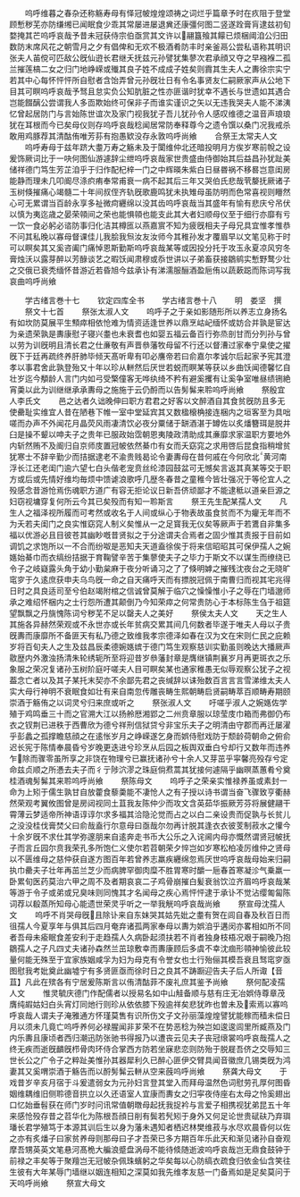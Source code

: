 <!-- { "loadSidebar": true } -->
　　呜呼维暮之春杂还称觞寿母有怿冠帔煌煌颂祷之词烂乎篇章予时在疚阻于登堂顾慙秽芜亦防缣缃已闻眠食少乖其常屡进屡退兾还康彊何图二竖遂跧膏肓逮兹初旬婺掩其芒呜呼哀哉予昔未冠获侍宗伯亟赏其文许以翮簋飱其饛已烦梱阈洎公归田数防末席风花之朝雪月之夕有倡俾和无欢不极酒肴防丰时亲釜鬲公尝私语称其明识张夫人苖傥可匹敌公旣仙逰长君继夭抚兹元孙譬犹集蓼次君承顔又夺之早襁褓二孤兰摧莲槁二女之归门地峥嵘或殱其良子姓不成成子姓矣则霣其生夫人之夀徐宗实宁若其中心每怀怦怦所自慰者含饴弄曾元孙旣壮日有令名事贤友仁嗣厥家声从公地下目其可瞑呜呼哀哉予驽且怠实负公知肮脏之性亦匪谐时犹幸不遇长与世遗如其遇合岂能餟醨公尝谓我人多靣欺始终可保非子而谁实谨识之矢以无违我哭夫人能不涕洟忆曾起居防门与言始陈世谊次及家门视我犹子吾儿犹孙令人感叹维德之温音声琅琅犹在耳根而今已矣母仪则存呜呼哀哉稔闻居常防奉释尊今之遗令馔以桑门况我戒杀敢用鸡豚荐其清酤侑唯芳荪有抱愚欵没存永敦呜呼尚飨
　　合祭王太常夫人文
　　呜呼寿母于兹年跻大耋万寿之觞未及于闑维仲北还暗投明月方俟岁寒前帨之设爰饰厥词比于一吷何图仙游遽辞尘绁呜呼哀哉家世贵盛由侍御始其后益昌孙犹趾美储祥德门笃生芳芷洎乎于归作配杞梓一门之中辉暎朱紫白日昼昬祸不移晷岂意闺房能静而理未几叩阍尽涤疻痏奉常甫衰一病不起其后三年又哭伯氏悲哉茕嫠抚厥诸子玉树倏摧痛心竭髓二十年间叔侄齐轨旣歌鹿鸣犹未执雉母虽防明而色常喜视则矒然心可无累谓当百龄永享多祉微疴纒绵以没其齿呜呼哀哉当其盛年有愉有悲庆兮吊伏以慎为夷迄歳之晏荣顇间之荣也能惧顇也能支此其大者妇顺母仪至于细行亦靡有亏一饮一食必躬必谘防事归化洁其樽匜以燕嘉賔不知为疲旣相夫子母兄具宜惟孝惟恭不问其私晚以寡母督课佳儿我脍我炰汝友汝师今其稚孙发才覆眉早以文笔见称于时可以瞑矣其又奚咨阖门痛悼恩斯勤斯呜呼哀哉某等或因投分托于攻玉永夏凉风穷冬膏烛沃以露芽醉以芳醁谈艺之暇饫闻肃穆或忝世讲以子弟畜获接鶵鹓实慙野鹜少壮之交俄已衰秃缅怀昔游近若昏旭今兹承讣有涕濡服酾酒盈巵侑以蔬蔌跽而陈词写我哀曲呜呼尚飨








　　学古绪言巻十七
　　钦定四库全书
　　学古绪言巻十八
　　明　娄坚　撰
　　祭文十七首
　　祭张太淑人文
　　呜呼子之于亲如影随形所以养志立身扬名有如坎防莫展平生顦瘁相依怆难为情资适逢世养以鼎烹岵屺缅怀或妨合并孰是宦达为亲遗荣孰是夀康慰子寝兴耋也未衰耆也如婴五福云备百行弥烝剖甘而分列孙与曾以劳为训旣明且清长君之仕亷敬有声晋叅藩牧母留不行还以督漕过家奉宁臬使之擢旣下于廷再疏终养肝肺毕倾天髙听卑有叩必譍帝若曰俞嘉尔孝诚尔后起家予宪其澄孝以事君舍此孰登殆又十年以珍从軿然后厌世若蜕而瞑某等获以乡曲饫闻德馨忆自壮岁迄今頺龄人言门内如弓受檠僮客无哗纨绮不矜有避奚攫有让奚争室唯昼绩铏絶宵羮以此为训继继承承夀母之施施于云仍酹而以告髣髴来聆呜呼尚飨
　　祭殷宜人李氏文
　　邑之达者久诎晚伸曰职方君君之好客以文醉酒自其食贫旣防且多无使罍耻实维宜人昔在陋巷下帷一室中堂延宾其又数楹榱桷接连梱内之垣客至为具咄嗟而办声不外闻花月晶荧风雨凄清饮必夜分粟储于缾酒湛于罇佐以炙燔簪珥是脱井臼是操不颦以呻夫子之贵年已服政始霑朝恩夷陵政清助成其亷靡求家温职方要地外内斩然贿不及阍归自京师庋置冠帔依然綦巾有女而夭窈窕之求用啓后昆食指稍增贫犹寒士不辞辛勤少而拮据逮老不渝贵贱曷论令妻夀母在昔何戚在今何欣北黄河南浮长江还老闺门逾六望七白头偕老宠贲丝纶漆园鼓盆可无憾矣言返其真某等交于职方或后或先情好维均毎烦中馈谑浪歌呼几歴冬春昔之童稚今皆壮强况于等伦宜人之殁感念昔游怆焉伤魂职方道广有容无拒论议日新吾侪顽鄙才不能逮秪以道亲巨源之妇窃视墉穿复何所云今其已矣殁而有知一聆斯言
　　祭王先生配某孺人文
　　凡生人之福泽视所履而可考然或收名于人间或纵心于物表故虽食贫而不为癯无年而不为夭若夫闺门之良实惟窈窕人制义矣惟从一之足寳我无仪矣等厥声于若鷕自非集多福以优游必且目彼苍其幽眇嘅昔贤拟之于分途谓夫合焉者之固少惟其责报于目前如调饥之求饱所以一不合而纷呶是恶知夫天道盍徐俟于将来信昭昭其可保伊孺人之婉嫕始綦巾而衣缟纷拮据于育鞠譬辛苦于集蓼使夫子之毕力于斯文不以谋生而缭绕已令子之岐嶷露头角于幼小勤枲麻于夜分听诵习之了了倏明嫭之摧残沈夜台之无晓旷窀穸于久逺庶获申夫乌鸟旣一命之自天痛呼天而有摽脱冠佩于南曹归而视其宅兆得日时之具良适司至兮伯赵竭附棺之信诚曾莫解于临穴之懆懆惟小子之辱在门墙邈师承之难绍怀梱内之士行怨所遭其颠倒乃今知荣瘁之何常贵防心于本标陈生刍于祖筵望飘飘之丹旐愧陈词兮秽芜不足以罄夫人之美好
　　祭侯太夫人文
　　天之生人其施各异赫然荣观或不永世亦或长年贫病交累其间几何数者毕遂于唯夫人母以子贵旣夀而康靡所不备匪天有私乃德之致维我孝宗德泽如春在汉为文在宋则仁民之庇赖岁将百旬夫人之生及兹昌辰柔德婉嫕嫔于德门笃生观察慈训实勤虽则晚达大播厥声敭歴内外激浊扬清朱轮绣轭所至将迎昔岁叅藩封章是膺继镇荆襄岁月再更斑衣之乐象服之荣况复诸孙玉树阶庭吁嗟夫人目可瞑矣某也通家稚愚无似辱观察公犹子之视葢念亡者以及其子某托末契亦不余鄙先君之丧缄辞以诔殆数百言言言雪涕维太夫人实大母行神明不衰眠食如壮有来自南忽传雕丧畴生熙朝畴启贤嗣畴萃百顺畴寿期颐崇酒于觞侑之以词灵兮归来庶或听之
　　祭张淑人文
　　吁嗟乎淑人之婉嫕佐学殖于鸡鸣垂三十而之官溯大江以扬舲厯湘郢之二州贲章服以琼莹庋巾箱而弗御仍布衣之钗荆已进秩于西曹欣为德兮祥刑信狱贷兮非宝乐夫子之明清由守郡而再迁屡濯乎彭蠡之孤撑瞻慈顔之在逺怅岁月之峥嵘遂乞身而娯侍慰戏防于颓龄荷朝命之俯俞迟长宪于陈情奉晨昏兮岁晚更迭进兮珍烹从后园之板舆双垂白兮却行又数年而违养乍除而骤零虽所享之非饶在物理兮已赢抚诸孙兮十余人又芽茁乎寜馨亮殁存兮定命兹贞顺之所慿去夫子而彳亍陟泬漻之珠庭倘焄蒿其犹接何遽隔乎幽暝蒸蕙肴兮奠桂酒魂髣髴其来聆呜呼尚飨
　　祭陈母文
　　呜呼子之荣亲实惟禄养虽或素封一命为上矧于儒生孰甘自放藿食藜羮能不凄怆人之有子授以诗书谓当奋飞骤致亨衢赫然荣观考翼攸图曾是房闼视同土苴我友陈仲少而攻文含英茹华振厥芳芬将展健翮干霄薄云梦适帝所神语谆谆尔求多福其洽隐沦觉而占之以白二亲设贵而促孰与长贫儿之没没桂伐膏焚父曰俞哉盍行尔意母曰亟哉尔勿再计脱其逢衣衣彼芰制菽水之懽今十余岁旣不求仕其学弥邃朋来自逺奔走书币大公乐之入诧阃内母亦慨然谓贤冠帔抚子而言丘园尔贲我荣孔多所饱仁义使尔若苕朝荣夕悴岂如岁寒松柏凌厉维仲之贤母以不匮维母之慈仲获自遂方图百年若曾养志羸疾纒绵忽焉厌世呜呼哀哉母始来归嗣执巾罍夫子壮年再茁兰芝少而病脾罕御肉糜不胜胃寒时釂一巵春首寒凝沴气乗羸一卧累旬医药莫治六甲之周不及者期哀哀二子鸡骨崩摧白髪衰翁饮泣齐眉呜呼哀哉某等游于令子或弟或兄臭味则同愧其才名闻母之疾心焉怦怦逮于承讣不觉沾缨匍匐陈词荐以殽蒸所知母心能遗世荣灵乎听之一举我觥呜呼哀哉尚飨
　　祭宣母沈孺人文
　　呜呼不肖哭母旣且除讣来自东妺哭其姑先妣之耋有贺在闾自春及秋百日而徂孺人今夏享年与俱其后四月奄弃诸孤两家奉母以夀为娯洎乎遘闵亦畧相如所不同者吾母未瘉眠食差安利于走趋孺人久病卧起须扶若不肖者独身枝梧况艰于嗣晚乃抱鶵孺人之子凡四丈夫诸孙森然兰茁琼敷幸而夀康顾后多虞不幸沈痼形顇神愉彼此较量何能无殊至于宜家族姻咸孚为妇为母克有令誉女也士行殆俪其模吾衰且驽窀穸亟图慰我考妣奠此幽墟宁有多贤匪亟而徐时日之良其不踌蹰迎告夫子后人所诹【音苴】凡此在殡各有宁居爰陈斯言以侑清酤菲不废礼庶其鉴予尚飨
　　祭何配凌孺人文
　　惟灵毓庆德门作配儒者以授易名如中山觟备顺与慈有庄无冶娯侍尊章茂膺纯嘏姑妇白头宵灯同灺行则珍从依依膝下殁逾祥矣悲犹昨也曽未及索焉以寡呜呼哀哉人谓夫子淹雅通方怀瑾莫售有识所伤文子文孙丽藻煌煌譬犹能稼而穑未偿日月以须未几竟亡呜呼养何必禄腥闻非芗荣不在势恶稔为殃岂如逡逡闾里所臧燕及门内乐夀且康顷者西归潮迅防张驰书得报乃以遭丧云见夫子丧冠缞裳呜呼哀哉孺人之终无疾而逝旣靧旣栉骨肉环侍合掌西方防若坐寐悲恋则防殆于脱屣吾侪之交辱知三世长公之广令子之粹趾美惟孙其器犀利久已醉心匪伊交臂具闻音徽庶几锡类旣为鸿妻其又奚喟崇酒于觞告而以酹髣髴云軿从空来蔇呜呼尚飨
　　祭龚大母文
　　于戏昔岁辛亥月宿于斗爰遣弱女为元孙妇言登其堂入而拜母温然色词慰劳孔厚何图昏姻维耦维旧侧聆德音拱立以久还语室人宜康而夀女之归寜夜侍座右太母之怜奚翅出口忆始垂髫获在师门岁时问讯常值朝暾母起抚我捉衿与言爱子相携视犹弟昆五十年来感怆殁存昔之苕华化为陈根吾顔日削有鬓若髠矧于身外又何足论世贵碔砆乃弃璵璠长君学殖笃于本源其训后生以身为藩未遇知者栖迟林樊维菽与水尽欢晨昏何以佐之亦有炙燔子曰家贫养母则那母曰子才吾荣已多方期百年乐此天和渐见诸孙自奋观摩吾甥英英文笔悬河髙桅大艑浪蹙盘涡母不能待倐随逝波呜呼哀哉岂无鼎食鼓钟于前禄之丰矣等于聚羶岂无冠帔杂佩珠蠙躬之华矣每以心防缟衣疏食归依金仙含笑往生彼有大年某辱门墙继以姻连相知之深莫如我先维孝友慈一门备焉如是足矣莫问于天呜呼尚飨
　　祭宣大母文
